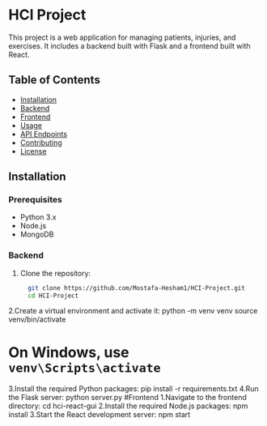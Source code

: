 # HCI Project

This project is a web application for managing patients, injuries, and exercises. It includes a backend built with Flask and a frontend built with React.

## Table of Contents

- [Installation](#installation)
- [Backend](#backend)
- [Frontend](#frontend)
- [Usage](#usage)
- [API Endpoints](#api-endpoints)
- [Contributing](#contributing)
- [License](#license)

## Installation

### Prerequisites

- Python 3.x
- Node.js
- MongoDB

### Backend

1. Clone the repository:

   ```sh
     git clone https://github.com/Mostafa-Hesham1/HCI-Project.git
     cd HCI-Project
  2.Create a virtual environment and activate it:
    python -m venv venv
    source venv/bin/activate
# On Windows, use `venv\Scripts\activate`
3.Install the required Python packages:
pip install -r requirements.txt
4.Run the Flask server:
python server.py
#Frontend
1.Navigate to the frontend directory:
  cd hci-react-gui
2.Install the required Node.js packages:
    npm install
3.Start the React development server:
  npm start

